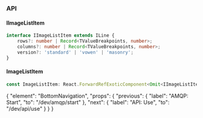 

### API

#### IImageListItem

```ts
interface IImageListItem extends ILine {
    rows?: number | Record<TValueBreakpoints, number>;
    columns?: number | Record<TValueBreakpoints, number>;
    version?: 'standard' | 'vowen' | 'masonry';
}
```

#### ImageListItem

```ts
const ImageListItem: React.ForwardRefExoticComponent<Omit<IImageListItem, "ref"> & React.RefAttributes<unknown>>;
```


{
  "element": "BottomNavigation",
  "props": {
    "previous": {
      "label": "AMQP: Start",
      "to": "/dev/amqp/start"
    },
    "next": {
      "label": "API: Use",
      "to": "/dev/api/use"
    }
  }
}